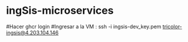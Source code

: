 # ingSis-microservices

#Hacer ghcr login
#Ingresar a la VM : ssh -i ingsis-dev_key.pem tricolor-ingsis@4.203.104.146
